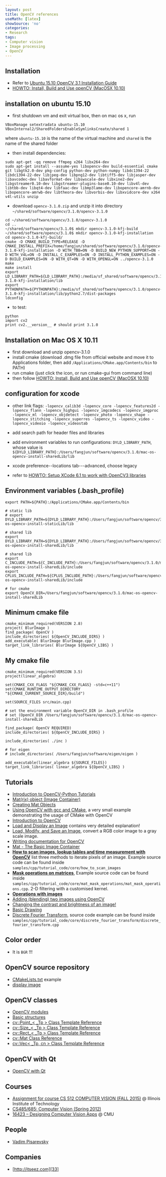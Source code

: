 ```yaml
---
layout: post
title: OpenCV references
useMath: [latex]
showSource: 'no'
categories:
- Research
tags:
- Computer vision
- Image processing
- OpenCV
---
```


## Installation
 - Refer to [Ubuntu 15.10 OpenCV 3.1 Installation Guide][1]
 - [HOWTO: Install, Build and Use openCV (MacOSX 10.10)][5]

##  installation on ubuntu 15.10
 - first shutdown vm and exit virtual box, then on mac os x, run
 
```
VBoxManage setextradata ubuntu-15.10 VBoxInternal2/SharedFoldersEnableSymlinksCreate/shared 1
```

 where `ubuntu-15.10` is the name of the virtual machine and `shared` is the name of the shared folder
 
 - then install dependencies:
 
```
sudo apt-get -qq remove ffmpeg x264 libx264-dev
sudo apt-get install --assume-yes libopencv-dev build-essential cmake git libgtk2.0-dev pkg-config python-dev python-numpy libdc1394-22 libdc1394-22-dev libjpeg-dev libpng12-dev libtiff5-dev libjasper-dev libavcodec-dev libavformat-dev libswscale-dev libxine2-dev libgstreamer0.10-dev libgstreamer-plugins-base0.10-dev libv4l-dev libtbb-dev libqt4-dev libfaac-dev libmp3lame-dev libopencore-amrnb-dev libopencore-amrwb-dev libtheora-dev libvorbis-dev libxvidcore-dev x264 v4l-utils unzip 
```

 - download `opencv-3.1.0.zip` and unzip it into directory `~/shared/software/opencv/3.1.0/opencv-3.1.0`
 
```
cd ~/shared/software/opencv/3.1.0/opencv-3.1.0
cd ..
~/shared/software/opencv/3.1.0$ mkdir opencv-3.1.0-kfj-build
~/shared/software/opencv/3.1.0$ mkdir opencv-3.1.0-kfj-installation
cd opencv-3.1.0-kfj-build/
cmake -D CMAKE_BUILD_TYPE=RELEASE -D CMAKE_INSTALL_PREFIX=/home/fangjun/shared/software/opencv/3.1.0/opencv-3.1.0-kfj-installation -D WITH_TBB=ON -D BUILD_NEW_PYTHON_SUPPORT=ON -D WITH_V4L=ON -D INSTALL_C_EXAMPLES=ON -D INSTALL_PYTHON_EXAMPLES=ON -D BUILD_EXAMPLES=ON -D WITH_QT=ON -D WITH_OPENGL=ON ../opencv-3.1.0
make
make install
export LD_LIBRARY_PATH=${LD_LIBRARY_PATH}:/media/sf_shared/software/opencv/3.1.0/opencv-3.1.0-kfj-installation/lib
export PYTHONPATH=${PYTHONPATH}:/media/sf_shared/software/opencv/3.1.0/opencv-3.1.0-kfj-installation/lib/python2.7/dist-packages
ldconfig
```

 - to test:
 
```
python
import cv2
print cv2.__version__ # should print 3.1.0
```    
    
## Installation on Mac OS X 10.11
 - first download and unzip opencv-3.1.0
 - install cmake (download .dmg file from official website and move it to Applications folder, then add `/Applications/CMake.app/Contents/bin` to PATH) 
 - run cmake (just click the icon, or run cmake-gui from command line)
 - then follow [HOWTO: Install, Build and Use openCV (MacOSX 10.10)][5]

## configuration for xcode
 - other link flags: `-lopencv_calib3d -lopencv_core -lopencv_features2d -lopencv_flann -lopencv_highgui -lopencv_imgcodecs -lopencv_imgproc -lopencv_ml -lopencv_objdetect -lopencv_photo -lopencv_shape -lopencv_stitching -lopencv_superres -lopencv_ts -lopencv_video -lopencv_videoio -lopencv_videostab
`
 - add search path for header files and libraries
 
 - add environment variables to run configurations: `DYLD_LIBRARY_PATH`, whose value is `${DYLD_LIBRARY_PATH}:/Users/fangjun/software/opencv/3.1.0/mac-os-opencv-install-sharedLib/lib`
 - xcode preference--locations tab---advanced, choose legacy
 - refer to [HOWTO: Setup XCode 6.1 to work with OpenCV3 libraries][6]
 
## Environment variables (.bash_profile) 
```
export PATH=${PATH}:/Applications/CMake.app/Contents/bin

# static lib
# export DYLD_LIBRARY_PATH=${DYLD_LIBRARY_PATH}:/Users/fangjun/software/opencv/3.1.0/mac-os-opencv-install-staticLib/lib

# shared lib
export DYLD_LIBRARY_PATH=${DYLD_LIBRARY_PATH}:/Users/fangjun/software/opencv/3.1.0/mac-os-opencv-install-sharedLib/lib

# shared lib
export C_INCLUDE_PATH=${C_INCLUDE_PATH}:/Users/fangjun/software/opencv/3.1.0/mac-os-opencv-install-sharedLib/include
export CPLUS_INCLUDE_PATH=${CPLUS_INCLUDE_PATH}:/Users/fangjun/software/opencv/3.1.0/mac-os-opencv-install-sharedLib/include

# for cmake
export OpenCV_DIR=/Users/fangjun/software/opencv/3.1.0/mac-os-opencv-install-sharedLib
```
 
## Minimum cmake file

```
cmake_minimum_required(VERSION 2.8)
project( BlurImage )
find_package( OpenCV )
include_directories( ${OpenCV_INCLUDE_DIRS} )
add_executable( BlurImage BlurImage.cpp )
target_link_libraries( BlurImage ${OpenCV_LIBS} )
```

## My cmake file
```
cmake_minimum_required(VERSION 3.5)
project(linear_algebra)

set(CMAKE_CXX_FLAGS "${CMAKE_CXX_FLAGS} -std=c++11")
set(CMAKE_RUNTIME_OUTPUT_DIRECTORY "${CMAKE_CURRENT_SOURCE_DIR}/build")

set(SOURCE_FILES src/main.cpp)

# set the environment variable OpenCV_DIR in .bash_profile
# set (OpenCV_DIR /Users/fangjun/software/opencv/3.1.0/mac-os-opencv-install-sharedLib

find_package( OpenCV REQUIRED)
include_directories( ${OpenCV_INCLUDE_DIRS} )

include_directories( ./inc )

# for eigen
# include_directories( /Users/fangjun/software/eigen/eigen )

add_executable(linear_algebra ${SOURCE_FILES})
target_link_libraries( linear_algebra ${OpenCV_LIBS} )
```

## Tutorials
 - [Introduction to OpenCV-Python Tutorials][2]
 - [Mat(rix) object (Image Container)][3]
 - [Creating Mat Objects][4]
 - [Using OpenCV with gcc and CMake][16], a very small example demonstrating the usage of CMake with OpenCV
 - [Introduction to OpenCV][17]
 - [Load and Display an Image][18] contains very detailed explanation!
 - [Load, Modify, and Save an Image][19], convert a RGB color image to a gray scale image.
 - [Writing documentation for OpenCV][20]
 - [Mat - The Basic Image Container][21]
 - [**How to scan images, lookup tables and time measurement with OpenCV**][22] list three methods to iterate pixels of an image.
Example source code can be found inside `samples/cpp/tutorial_code/core/how_to_scan_images`
 - [**Mask operations on matrices**][23], Example source code can be found 
inside `samples/cpp/tutorial_code/core/mat_mask_operations/mat_mask_operations.cpp`. 2-D filtering with a customised 
kernel.
 - [**Operations with images**][24]
 - [Adding (blending) two images using OpenCV][25]
 - [Changing the contrast and brightness of an image!][26]
 - [Basic Drawing][27]
 - [Discrete Fourier Transform][28], source code example can be found inside 
`samples/cpp/tutorial_code/core/discrete_fourier_transform/discrete_fourier_transform.cpp`
 
## Color order
 - It is `BGR` !!! 
 
## OpenCV source repository
 - [CMakeLists.txt][7] example
 - [display image][8]


## OpenCV classes
 - [OpenCV modules][15]
 - [Basic structures][13]
 - [cv::Point_< _Tp > Class Template Reference][9]
 - [cv::Size_< _Tp > Class Template Reference][10]
 - [cv::Rect_< _Tp > Class Template Reference][11]
 - [cv::Mat Class Reference][12]
 - [cv::Vec< _Tp, cn > Class Template Reference][14]

## OpenCV with Qt
- [OpenCV with Qt][29]


## Courses
 - [Assignment for course CS 512 COMPUTER VISION (FALL 2015)][34] @ lllinois Institute of Technology
 - [CS485/685: Computer Vision (Spring 2012)][30]
 - [16423 – Designing Computer Vision Apps][32] @ CMU



## People
 - [Vadim Pisarevsky][31]
 

## Companies
 - [http://itseez.com][33]



[34]: http://www.cs.iit.edu/~agam/cs512/#assignments
[33]: http://itseez.com
[32]: http://16423.courses.cs.cmu.edu
[31]: https://www.linkedin.com/in/vadim-pisarevsky-308a9a25
[30]: http://www.cse.unr.edu/~bebis/CS485/
[29]: https://wiki.qt.io/OpenCV_with_Qt
[28]: http://docs.opencv.org/3.1.0/d8/d01/tutorial_discrete_fourier_transform.html#gsc.tab=0
[27]: http://docs.opencv.org/3.1.0/d3/d96/tutorial_basic_geometric_drawing.html#gsc.tab=0
[26]: http://docs.opencv.org/3.1.0/d3/dc1/tutorial_basic_linear_transform.html#gsc.tab=0
[25]: http://docs.opencv.org/3.1.0/d5/dc4/tutorial_adding_images.html#gsc.tab=0
[24]: http://docs.opencv.org/3.1.0/d5/d98/tutorial_mat_operations.html#gsc.tab=0
[23]: http://docs.opencv.org/3.1.0/d7/d37/tutorial_mat_mask_operations.html#gsc.tab=0
[22]: http://docs.opencv.org/3.1.0/db/da5/tutorial_how_to_scan_images.html#gsc.tab=0
[21]: http://docs.opencv.org/3.1.0/d6/d6d/tutorial_mat_the_basic_image_container.html#gsc.tab=0
[20]: http://docs.opencv.org/3.1.0/d4/db1/tutorial_documentation.html#gsc.tab=0
[19]: http://docs.opencv.org/3.1.0/db/d64/tutorial_load_save_image.html#gsc.tab=0
[18]: http://docs.opencv.org/3.1.0/db/deb/tutorial_display_image.html#gsc.tab=0
[17]: http://docs.opencv.org/3.1.0/df/d65/tutorial_table_of_content_introduction.html#gsc.tab=0
[16]: http://docs.opencv.org/3.1.0/db/df5/tutorial_linux_gcc_cmake.html#gsc.tab=0
[15]: http://docs.opencv.org/3.1.0/#gsc.tab=0
[14]: http://docs.opencv.org/3.1.0/d6/dcf/classcv_1_1Vec.html#gsc.tab=0
[13]: http://docs.opencv.org/3.1.0/dc/d84/group__core__basic.html#ga346f563897249351a34549137c8532a0&gsc.tab=0
[12]: http://docs.opencv.org/3.1.0/d3/d63/classcv_1_1Mat.html#gsc.tab=0
[11]: http://docs.opencv.org/3.1.0/d2/d44/classcv_1_1Rect__.html#afb53dd5c7f9a57ecb3d50d62d2d6dd14&gsc.tab=0
[10]: http://docs.opencv.org/3.1.0/d6/d50/classcv_1_1Size__.html#gsc.tab=0
[9]: http://docs.opencv.org/3.1.0/db/d4e/classcv_1_1Point__.html#details
[8]: https://github.com/Itseez/opencv/blob/master/samples/cpp/tutorial_code/introduction/display_image/display_image.cpp
[7]: https://github.com/Itseez/opencv/blob/master/samples/cpp/example_cmake/CMakeLists.txt
[6]: http://blogs.wcode.org/2014/11/howto-setup-xcode-6-1-to-work-with-opencv-libraries/
[5]: http://blogs.wcode.org/2014/10/howto-install-build-and-use-opencv-macosx-10-10/
[4]: http://www.bogotobogo.com/OpenCV/opencv_3_tutorial_creating_mat_objects.php
[3]: http://www.bogotobogo.com/OpenCV/opencv_3_tutorial_mat_object_image_matrix_image_container.php
[2]: http://opencv-python-tutroals.readthedocs.org/en/latest/py_tutorials/py_setup/py_intro/py_intro.html#intro
[1]: https://github.com/BVLC/caffe/wiki/Ubuntu-15.10-OpenCV-3.1-Installation-Guide